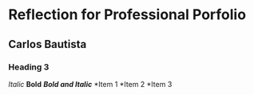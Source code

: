 # Reflection for Professional Porfolio
## Carlos Bautista
### Heading 3
*Italic*
**Bold**
***Bold and Italic***
*Item 1
*Item 2
*Item 3
<br></br>
